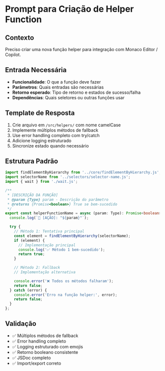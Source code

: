 # Prompt para Criação de Helper Function

## Contexto

Preciso criar uma nova função helper para integração com Monaco Editor / Copilot.

## Entrada Necessária

- **Funcionalidade**: O que a função deve fazer
- **Parâmetros**: Quais entradas são necessárias
- **Retorno esperado**: Tipo de retorno e estados de sucesso/falha
- **Dependências**: Quais seletores ou outras funções usar

## Template de Resposta

1. Crie arquivo em `/src/helpers/` com nome camelCase
2. Implemente múltiplos métodos de fallback
3. Use error handling completo com try/catch
4. Adicione logging estruturado
5. Sincronize estado quando necessário

## Estrutura Padrão

```typescript
import findElementByHierarchy from '../core/findElementByHierarchy.js';
import selectorName from '../selectors/selector-name.js';
import { wait } from './wait.js';

/**
 * [DESCRIÇÃO DA FUNÇÃO]
 * @param {Type} param - Descrição do parâmetro
 * @returns {Promise<boolean>} True se bem-sucedido
 */
export const helperFunctionName = async (param: Type): Promise<boolean> => {
  console.log(`🔧 [AÇÃO]: "${param}"`);

  try {
    // Método 1: Tentativa principal
    const element = findElementByHierarchy(selectorName);
    if (element) {
      // Implementação principal
      console.log('✅ Método 1 bem-sucedido');
      return true;
    }

    // Método 2: Fallback
    // Implementação alternativa

    console.error('❌ Todos os métodos falharam');
    return false;
  } catch (error) {
    console.error('Erro na função helper:', error);
    return false;
  }
};
```

## Validação

- ✅ Múltiplos métodos de fallback
- ✅ Error handling completo
- ✅ Logging estruturado com emojis
- ✅ Retorno booleano consistente
- ✅ JSDoc completo
- ✅ Import/export correto
